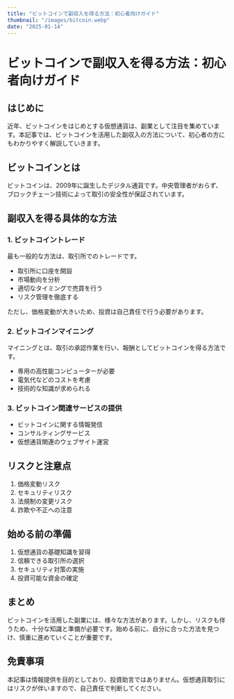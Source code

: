 ```yaml
---
title: "ビットコインで副収入を得る方法：初心者向けガイド"
thumbnail: "/images/bitcoin.webp"
date: "2025-01-14"
---
```


# ビットコインで副収入を得る方法：初心者向けガイド

## はじめに
近年、ビットコインをはじめとする仮想通貨は、副業として注目を集めています。本記事では、ビットコインを活用した副収入の方法について、初心者の方にもわかりやすく解説していきます。

## ビットコインとは
ビットコインは、2009年に誕生したデジタル通貨です。中央管理者がおらず、ブロックチェーン技術によって取引の安全性が保証されています。

## 副収入を得る具体的な方法

### 1. ビットコイントレード
最も一般的な方法は、取引所でのトレードです。
- 取引所に口座を開設
- 市場動向を分析
- 適切なタイミングで売買を行う
- リスク管理を徹底する

ただし、価格変動が大きいため、投資は自己責任で行う必要があります。

### 2. ビットコインマイニング
マイニングとは、取引の承認作業を行い、報酬としてビットコインを得る方法です。
- 専用の高性能コンピューターが必要
- 電気代などのコストを考慮
- 技術的な知識が求められる

### 3. ビットコイン関連サービスの提供
- ビットコインに関する情報発信
- コンサルティングサービス
- 仮想通貨関連のウェブサイト運営

## リスクと注意点
1. 価格変動リスク
2. セキュリティリスク
3. 法規制の変更リスク
4. 詐欺や不正への注意

## 始める前の準備
1. 仮想通貨の基礎知識を習得
2. 信頼できる取引所の選択
3. セキュリティ対策の実施
4. 投資可能な資金の確定

## まとめ
ビットコインを活用した副業には、様々な方法があります。しかし、リスクも伴うため、十分な知識と準備が必要です。始める前に、自分に合った方法を見つけ、慎重に進めていくことが重要です。

## 免責事項
本記事は情報提供を目的としており、投資助言ではありません。仮想通貨取引にはリスクが伴いますので、自己責任で判断してください。
